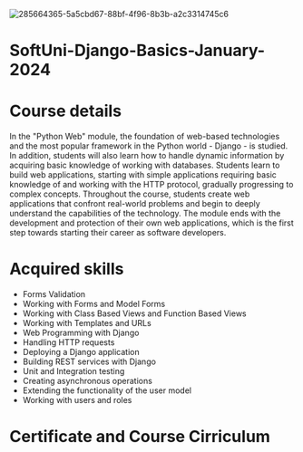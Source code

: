 ![285664365-5a5cbd67-88bf-4f96-8b3b-a2c3314745c6](https://github.com/slambeca/SoftUni-Django-Basics-January-2024/assets/95913250/9ded81a4-994f-454e-b53b-9b76d7815198)

# SoftUni-Django-Basics-January-2024

# Course details

In the "Python Web" module, the foundation of web-based technologies and the most popular framework in the Python world - Django - is studied. In addition, students will also learn how to handle dynamic information by acquiring basic knowledge of working with databases. Students learn to build web applications, starting with simple applications requiring basic knowledge of and working with the HTTP protocol, gradually progressing to complex concepts. Throughout the course, students create web applications that confront real-world problems and begin to deeply understand the capabilities of the technology. The module ends with the development and protection of their own web applications, which is the first step towards starting their career as software developers.

# Acquired skills

* Forms Validation
* Working with Forms and Model Forms
* Working with Class Based Views and Function Based Views
* Working with Templates and URLs
* Web Programming with Django
* Handling HTTP requests
* Deploying a Django application
* Building REST services with Django
* Unit and Integration testing
* Creating asynchronous operations
* Extending the functionality of the user model
* Working with users and roles

# Certificate and Course Cirriculum
